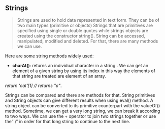 ## Strings

> Strings are used to hold data represented in text form. They can be of two main types (primitive or objects)
> Strings that are primitives are specified using single or double quotes while strings objects are created using the constructor string().
>String can be accessed, manipulated, modified and deleted. For that, there are many methods we can use.
>
Here are some string methods widely used:
-	**charAt()**: returns an individual character in a string . We can get an element of a given string by using its index in this way the elements of that string are treated are element of an array.
 
_return 'cat'[1] // returns "a"_.

Strings can be compared and there are methods for that.
String primitives and String objects can give different results when using eval() method. A string object can be converted to its primitive counterpart with the valueOf() method.
Sometime, we can get a very long string, we can break it according to two ways. We can use the + operator to join two strings together or use the” \” in order for that long string to continue to the next line.


